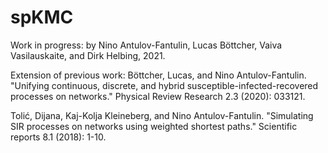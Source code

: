 # spKMC

Work in progress:
by Nino Antulov-Fantulin, Lucas Böttcher, Vaiva Vasilauskaite, and Dirk Helbing, 2021.

Extension of previous work:
Böttcher, Lucas, and Nino Antulov-Fantulin. "Unifying continuous, discrete, and hybrid susceptible-infected-recovered processes on networks." Physical Review Research 2.3 (2020): 033121.

Tolić, Dijana, Kaj-Kolja Kleineberg, and Nino Antulov-Fantulin. "Simulating SIR processes on networks using weighted shortest paths." Scientific reports 8.1 (2018): 1-10.